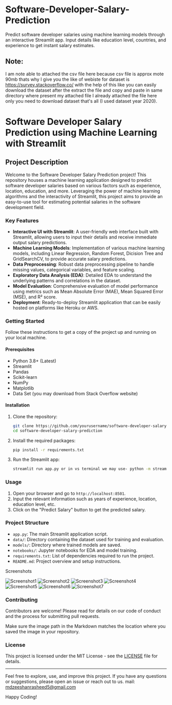 # Software-Developer-Salary-Prediction
Predict software developer salaries using machine learning models through an interactive Streamlit app. Input details like education level, countries, and experience to get instant salary estimates.

## Note:
I am note able to attached the csv file here because csv file is approx mote 90mb thats why I give you the like of webiste for dataset is https://survey.stackoverflow.co/
with the help of this like you can easily download the dataset after the extract the file and copy and paste in same directory where present my attached file I already attached the file here only you need to download dataset that's all (I used dataset year 2020).

# Software Developer Salary Prediction using Machine Learning with Streamlit

## Project Description

Welcome to the Software Developer Salary Prediction project! This repository houses a machine learning application designed to predict software developer salaries based on various factors such as experience, location, education, and more. Leveraging the power of machine learning algorithms and the interactivity of Streamlit, this project aims to provide an easy-to-use tool for estimating potential salaries in the software development field.

### Key Features

- **Interactive UI with Streamlit**: A user-friendly web interface built with Streamlit, allowing users to input their details and receive immediate output salary predictions.
- **Machine Learning Models**: Implementation of various machine learning models, including Linear Regression, Random Forest, Dicision Tree and GridSearchCV, to provide accurate salary predictions.
- **Data Preprocessing**: Robust data preprocessing pipeline to handle missing values, categorical variables, and feature scaling.
- **Exploratory Data Analysis (EDA)**: Detailed EDA to understand the underlying patterns and correlations in the dataset.
- **Model Evaluation**: Comprehensive evaluation of model performance using metrics such as Mean Absolute Error (MAE), Mean Squared Error (MSE), and R² score.
- **Deployment**: Ready-to-deploy Streamlit application that can be easily hosted on platforms like Heroku or AWS.

### Getting Started

Follow these instructions to get a copy of the project up and running on your local machine.

#### Prerequisites

- Python 3.8+ (Latest)
- Streamlit
- Pandas
- Scikit-learn
- NumPy
- Matplotlib
- Data Set (you may download from Stack Overflow website)

#### Installation

1. Clone the repository:
   ```bash
   git clone https://github.com/yourusername/software-developer-salary-prediction.git
   cd software-developer-salary-prediction
   ```

2. Install the required packages:
   ```bash
   pip install -r requirements.txt
   ```

3. Run the Streamlit app:
   ```bash
   streamlit run app.py or in vs terminal we may use- python -m streamlit run app.py
   ```

### Usage

1. Open your browser and go to `http://localhost:8501`.
2. Input the relevant information such as years of experience, location, education level, etc.
3. Click on the "Predict Salary" button to get the predicted salary.

### Project Structure

- `app.py`: The main Streamlit application script.
- `data/`: Directory containing the dataset used for training and evaluation.
- `models/`: Directory where trained models are saved.
- `notebooks/`: Jupyter notebooks for EDA and model training.
- `requirements.txt`: List of dependencies required to run the project.
- `README.md`: Project overview and setup instructions.

Screenshots

![Screenshot1](https://github.com/MdZeeshanRasheed/Software-Developer-Salary-Prediction/assets/142104944/80b6bbdc-f192-4919-a46e-90a382a8fc22)
![Screenshot2](https://github.com/MdZeeshanRasheed/Software-Developer-Salary-Prediction/assets/142104944/e8ea4c35-5fe8-4d0e-9d5e-cba0177e2866)
![Screenshot3](https://github.com/MdZeeshanRasheed/Software-Developer-Salary-Prediction/assets/142104944/088c4b3b-14fa-414a-af34-7e8c36fc4403)
![Screenshot4](https://github.com/MdZeeshanRasheed/Software-Developer-Salary-Prediction/assets/142104944/f4d162c3-6e8b-4d77-bee5-870fb9158b4a)
![Screenshot5](https://github.com/MdZeeshanRasheed/Software-Developer-Salary-Prediction/assets/142104944/c2cc1ab8-06f1-4ea8-afe4-89eaaa42c704)
![Screenshot6](https://github.com/MdZeeshanRasheed/Software-Developer-Salary-Prediction/assets/142104944/5ba27a00-5018-4a54-ba03-ce279ccd7914)
![Screenshot7](https://github.com/MdZeeshanRasheed/Software-Developer-Salary-Prediction/assets/142104944/533b8101-09ba-4260-892d-58616ea50b90)


### Contributing

Contributors are welcome! Please read for details on our code of conduct and the process for submitting pull requests.

Make sure the image path in the Markdown matches the location where you saved the image in your repository.


### License

This project is licensed under the MIT License - see the [LICENSE](LICENSE) file for details.

---

Feel free to explore, use, and improve this project. If you have any questions or suggestions, please open an issue or reach out to us.
mail: mdzeeshanrasheed5@gmail.com

Happy Coding!
